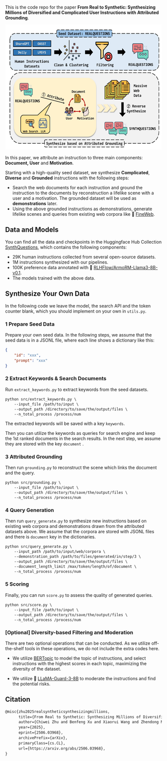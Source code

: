 This is the code repo for the paper **From Real to Synthetic: Synthesizing Millions of Diversified and Complicated User Instructions with Attributed Grounding**. 

<p align="center">
<img src="assets/overview.png" width="600" height="400"/>
</p>

In this paper, we attribute an instruction to three main components: **Document, User** and **Motivation**. 

Starting with a high-quality seed dataset, we synthesize **Complicated**, **Diverse** and **Grounded** instructions with the following steps:

- Search the web documents for each instruction and ground the instruction to the documents by reconstruction a lifelike scene with a user and a motivation. The grounded dataset will be used as **demonstrations** later.
- Using the above grounded instructions as demonstrations, generate lifelike scenes and queries from existing web corpora like 🤗 [FineWeb](https://huggingface.co/datasets/HuggingFaceFW/fineweb).



## Data and Models

You can find all the data and checkpoints in the Huggingface Hub Collection  [SynthQuestions](https://huggingface.co/collections/IgnoraZ/synthquestions-6848f8f22e063cff5e55266e), which contains the following components:

- 29K human instructions collected from several open-source datasets.
- 1M instructions synthesized with our pipelines.
- 100K preference data annotated with 🤗 [RLHFlow/ArmoRM-Llama3-8B-v0.1](https://huggingface.co/RLHFlow/ArmoRM-Llama3-8B-v0.1).
- The models trained with the above data.



## Synthesize Your Own Data

In the following code we leave the model, the search API and the token counter blank, which you should implement on your own in `utils.py`.

### 1 Prepare Seed Data

Prepare your own seed data. In the following steps, we assume that the seed data is in a JSONL file, where each line shows a dictionary like this:

```json
{
    "id": "xxx",
    "prompt": "xxx"
}
```

### 2 Extract Keywords & Search Documents

Run `extract_keywords.py` to extract keywords from the seed datasets.

```shell
python src/extract_keywords.py \
	--input_file /path/to/input \
	--output_path /directory/to/save/the/output/files \
	--n_total_process /process/num
```

The extracted keywords will be saved with a key `keywords`.

Then you can utilize the keywords as queries for search engine and keep the 1st ranked documents in the search results. In the next step, we assume they are stored with the key `document` . 

### 3 Attributed Grounding

Then run `grounding.py` to reconstruct the scene which links the document and the query.

```shell
python src/grounding.py \
	--input_file /path/to/input \
	--output_path /directory/to/save/the/output/files \
	--n_total_process /process/num
```

### 4 Query Generation

Then run `query_generate.py` to synthesize new instructions based on existing web corpora and demonstrations drawn from the attributed datasets above. We assume that the corpora are stored with JSONL files and there is `document` key in the dictionaries. 

```shell
python src/query_generate.py \
    --input_path /path/to/input/web/corpora \
    --demonstration_path /path/to/files/generated/in/step/3 \
    --output_path /directory/to/save/the/output/files \
    --document_length_limit /max/token/length/of/document \
    --n_total_process /process/num
```

### 5 Scoring

Finally, you can run `score.py` to assess the quality of generated queries.

```shell
python src/score.py \
	--input_file /path/to/input \
	--output_path /directory/to/save/the/output/files \
	--n_total_process /process/num
```

### [Optional] Diversity-based Filtering and Moderation

There are two optional operations that can be conducted. As we utilize off-the-shelf tools in these operations, we do not include the extra codes here.

- We utilize [BERTopic](https://maartengr.github.io/BERTopic/index.html) to model the topic of instructions, and select instructions with the highest scores in each topic, maximizing the diversity of the dataset.

- We utilize 🤗 [LLaMA-Guard-3-8B](https://huggingface.co/meta-llama/Llama-Guard-3-8B) to moderate the instructions and find the potential risks.

## Citation

```latex
@misc{zhu2025realsyntheticsynthesizingmillions,
      title={From Real to Synthetic: Synthesizing Millions of Diversified and Complicated User Instructions with Attributed Grounding}, 
      author={Chiwei Zhu and Benfeng Xu and Xiaorui Wang and Zhendong Mao},
      year={2025},
      eprint={2506.03968},
      archivePrefix={arXiv},
      primaryClass={cs.CL},
      url={https://arxiv.org/abs/2506.03968}, 
}
```







